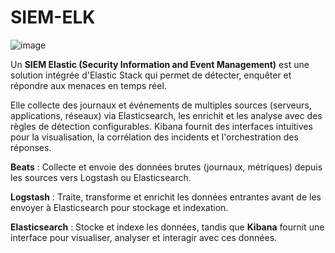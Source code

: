 


# SIEM-ELK

![image](https://github.com/user-attachments/assets/f9ea056e-0719-458f-aff0-3d7630c1a4ec)




Un **SIEM Elastic (Security Information and Event Management)** est une solution intégrée d'Elastic Stack qui permet de détecter, enquêter et répondre aux menaces en temps réel.

Elle collecte des journaux et événements de multiples sources (serveurs, applications, réseaux) via Elasticsearch, les enrichit et les analyse avec des règles de détection configurables. Kibana fournit des interfaces intuitives pour la visualisation, la corrélation des incidents et l'orchestration des réponses.

**Beats** : Collecte et envoie des données brutes (journaux, métriques) depuis les sources vers Logstash ou Elasticsearch.

**Logstash** : Traite, transforme et enrichit les données entrantes avant de les envoyer à Elasticsearch pour stockage et indexation.

**Elasticsearch** : Stocke et indexe les données, tandis que **Kibana** fournit une interface pour visualiser, analyser et interagir avec ces données.
